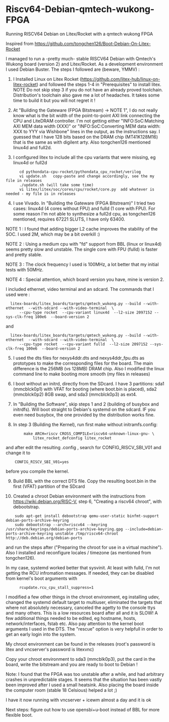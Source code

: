 # Riscv64-Debian-qmtech-wukong-FPGA
Running RISCV64 Debian on Litex/Rocket with a qmtech wukong FPGA

Inspired from https://github.com/tongchen126/Boot-Debian-On-Litex-Rocket 

I managed to run a -pretty much- stable RISCV64 Debian with Qmtech's Wukong board (version 2) and Litex/Rocket.
As a development environment I used Debian Buster. The steps I followed are (beware, YMMV) :

1) I Installed Linux on Litex Rocket (https://github.com/litex-hub/linux-on-litex-rocket) and followed the steps 1-4 in "Prerequisites" to install litex.
NOTE Do not skip step 3 if you do not have an already proved toolchain. Distribution's toolchain also gave me a lot of headaches. It takes some time to build it but you will not regret it ! 

2) At "Building the Gateware (FPGA Bitstream) -> NOTE 1", I do not really know what is the bit width of the point-to-point AXI link connecting the CPU and LiteDRAM controller. 
I'm not getting either "INFO:SoC:Matching AXI MEM data width (XXX)" or "INFO:SoC:Converting MEM data width: XXX to YYY via Wishbone" lines in the output, as the instructions say. 
I guessed that I have 128 bits based on the DRAM chip (MT41K128M16) that is the same as with digilent arty. Also tongchen126 mentioned linux4d and full2d. 

3) I configured litex to include all the cpu variants that were missing, eg linux4d or full2d

```
      cd pythondata-cpu-rocket/pythondata_cpu_rocket/verilog
      vi update.sh   copy-paste and change accordingly, see the my file in releases
      ./update.sh (will take some time)
      vi litex/litex/soc/cores/cpu/rocket/core.py  add whatever is needed - my file is in releases
```
4) I use Vivado. In "Building the Gateware (FPGA Bitstream)" I tried two cases: linux4d (4 cores without FPU) and fulld (1 core with FPU). 
For some reason I'm not able to synthesize a full2d cpu, as tongchen126 mentioned, requires 67221 SLUTS, I have only 63400.

NOTE 1 : I found that adding bigger L2 cache improves the stability of the SOC. I used 2M, which may be a bit overkill :) 

NOTE 2 : Using a medium cpu with "fd" support from BBL (linux or linux4d) seems pretty slow and unstable. The single core with FPU (fulld) is faster and pretty stable. 

NOTE 3 : The clock frequency I used is 100MHz, a lot better that my initial tests with 50MHz. 

NOTE 4 : Special attention, which board version you have, mine is version 2.

I included ethernet, video terminal and an sdcard.  The commands that I used were :
```
  litex-boards/litex_boards/targets/qmtech_wukong.py --build --with-ethernet  --with-sdcard --with-video-terminal  \
      --cpu-type rocket  --cpu-variant linux4d  --l2-size 2097152 --sys-clk-freq 100e6  --board-version 2
```
  and
```  
  litex-boards/litex_boards/targets/qmtech_wukong.py --build --with-ethernet  --with-sdcard --with-video-terminal  \
      --cpu-type rocket  --cpu-variant fulld  --l2-size 2097152 --sys-clk-freq 100e6  --board-version 2
```

5) I used the dts files for nexys4ddr.dts and nexys4ddr_fpu.dts as prototypes to make the corresponding files for the board. 
The main difference is the 256MB (vs 128MB) DRAM chip. Also I modified the linux command line to make booting more smooth (my files in releases)

6) I boot without an initrd, directly from the SDcard. I have 3 partitions:  sda1 (mmcblck0p1) with VFAT for booting (where boot.bin is placed), sda2 (mmcblck0p2)  8GB swap, and sda3 (mmcblck0p3) as ext4.

7) In "Building the Software", skip steps 1 and 2 (building of busybox and initrdfs). Will boot straight to Debian's systemd on the sdcard. IF you even need busybox, the one provided by the distribution works fine.

8) In step 3 (Building the Kernel), run first make without initramfs.config:
```
		make ARCH=riscv CROSS_COMPILE=riscv64-unknown-linux-gnu- \
			litex_rocket_defconfig litex_rocket
```

and after edit the resulting .config , search for CONFIG_RISCV_SBI_V01 and change it to 
```
	CONFIG_RISCV_SBI_V01=yes
```

before you compile the kernel.

9) Build BBL with the correct DTS file. Copy the resulting boot.bin in the first (VFAT) partition of the SDcard

10) Created a chroot Debian environment with the instructions from https://wiki.debian.org/RISC-V, step 6, "Creating a riscv64 chroot", with debootstrap. 
```
	sudo apt-get install debootstrap qemu-user-static binfmt-support debian-ports-archive-keyring
	sudo debootstrap --arch=riscv64 --keyring /usr/share/keyrings/debian-ports-archive-keyring.gpg --include=debian-ports-archive-keyring unstable /tmp/riscv64-chroot http://deb.debian.org/debian-ports
```

and run the steps after ("Preparing the chroot for use in a virtual machine"). Also I installed and reconfigure locales / timezone (as mentioned from tongchen126). 

In my case, systemd worked better that sysvinit. At least with fulld, I'm not getting the RCU infromation messages. If needed, they can be disabled from kernel's boot arguments with 
```
      rcupdate.rcu_cpu_stall_suppress=1
```      
      
I modified a few other things in the chroot environment, eg  installing udev, changed the systemd default target to multiuser, eliminated the targets that where not absolutely necessary, canceled the agetty to the console ttys and many others. This is a low resources board after all and it is SLOW! 
A few additional things needed to be edited, eg hostname, hosts, network/interfaces, fstab etc. Also pay attention to the kernel boot arguments I used in the DTS. The "rescue" option is very helpfull in order to get an early login into the system. 

My chroot environment can be found in the releases (root's password is litex and vncserver's password is litexvnc)

Copy your chroot environment to sda3 (mmcblk0p3), put the card in the board, write the bitstream and you are ready to boot to Debian !

Note: I found that the FPGA was too unstable after a while, and had arbitrary crashes in unpredictable stages. It seems that the situation has been vastly been improved after I used a small heatsink. Also placing the board inside the computer room (stable 18 Celsious) helped a lot ;)

I have it now running with vncserver + icewm almost a day and it is ok




Next steps: figure out how to use opensbi+u-boot instead of BBL for more flexible boot.
 

	
	
		
		
		
		


